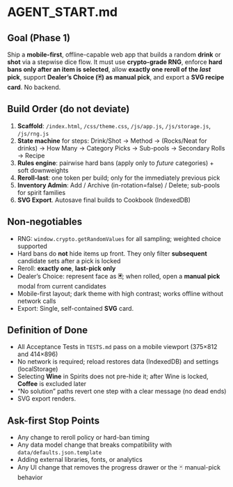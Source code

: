 # AGENT_START.md

## Goal (Phase 1)

Ship a **mobile-first**, offline-capable web app that builds a random **drink** or **shot** via a stepwise dice flow. It must use **crypto-grade RNG**, enforce **hard bans only after an item is selected**, allow **exactly one reroll of the *last* pick**, support **Dealer’s Choice (🃏) as manual pick**, and export a **SVG recipe card**. No backend.

## Build Order (do not deviate)

1. **Scaffold**: `/index.html`, `/css/theme.css`, `/js/app.js`, `/js/storage.js`, `/js/rng.js`
2. **State machine** for steps: Drink/Shot → Method → (Rocks/Neat for drinks) → How Many → Category Picks → Sub-pools → Secondary Rolls → Recipe
3. **Rules engine**: pairwise hard bans (apply only to *future* categories) + soft downweights
4. **Reroll-last**: one token per build; only for the immediately previous pick
5. **Inventory Admin**: Add / Archive (in-rotation=false) / Delete; sub-pools for spirit families
6. **SVG Export**. Autosave final builds to Cookbook (IndexedDB)

## Non‑negotiables

- RNG: `window.crypto.getRandomValues` for all sampling; weighted choice supported
- Hard bans do **not** hide items up front. They only filter **subsequent** candidate sets after a pick is locked
- Reroll: **exactly one**, **last-pick only**
- Dealer’s Choice: represent face as **🃏**; when rolled, open a **manual pick** modal from current candidates
- Mobile-first layout; dark theme with high contrast; works offline without network calls
- Export: Single, self-contained **SVG** card.

## Definition of Done

- All Acceptance Tests in `TESTS.md` pass on a mobile viewport (375×812 and 414×896)
- No network is required; reload restores data (IndexedDB) and settings (localStorage)
- Selecting **Wine** in Spirits does not pre-hide it; after Wine is locked, **Coffee** is excluded later
- “No solution” paths revert one step with a clear message (no dead ends)
- SVG export renders.

## Ask-first Stop Points

- Any change to reroll policy or hard-ban timing
- Any data model change that breaks compatibility with `data/defaults.json.template`
- Adding external libraries, fonts, or analytics
- Any UI change that removes the progress drawer or the 🃏 manual-pick behavior
